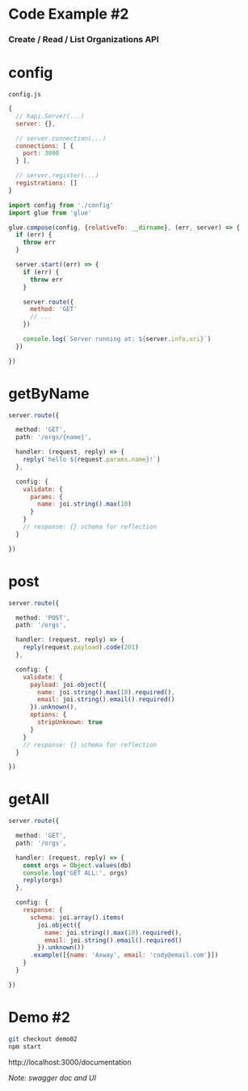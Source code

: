 # Code Example \#2

### Create / Read / List Organizations API


# config


`config.js`

```javascript
{
  // hapi.Server(...)
  server: {},

  // server.connection(...)
  connections: [ {
    port: 3000
  } ],

  // server.register(...)
  registrations: []
}
```


```javascript
import config from './config'
import glue from 'glue'
```
<!-- .element: class="fragment fade-in" data-fragment-index="1" -->

```javascript
glue.compose(config, {relativeTo: __dirname}, (err, server) => {
  if (err) {
    throw err
  }
```
<!-- .element: class="fragment fade-left" data-fragment-index="2" -->

```javascript
  server.start((err) => {
    if (err) {
      throw err
    }

    server.route({
      method: 'GET'
      // ...
    })

    console.log(`Server running at: ${server.info.uri}`)
  })
```
<!-- .element: class="fragment fade-left" data-fragment-index="3" -->

```javascript
})
```
<!-- .element: class="fragment fade-right" data-fragment-index="2" -->


# getByName


```javascript
server.route({
```
<!-- .element: class="fragment fade-left" data-fragment-index="1" -->

```javascript
  method: 'GET',
  path: '/orgs/{name}',
```
<!-- .element: class="fragment fade-left" data-fragment-index="2" -->

```javascript
  handler: (request, reply) => {
    reply(`hello ${request.params.name}!`)
  },
```
<!-- .element: class="fragment fade-left" data-fragment-index="3" -->

```javascript
  config: {
    validate: {
      params: {
        name: joi.string().max(10)
      }
    }
    // response: {} schema for reflection
  }
```
<!-- .element: class="fragment fade-left" data-fragment-index="4" -->
```javascript
})
```
<!-- .element: class="fragment fade-right" data-fragment-index="1" -->


# post


```javascript
server.route({
```
<!-- .element: class="fragment fade-left" data-fragment-index="1" -->

```javascript
  method: 'POST',
  path: '/orgs',
```
<!-- .element: class="fragment fade-left" data-fragment-index="2" -->

```javascript
  handler: (request, reply) => {
    reply(request.payload).code(201)
  },
```
<!-- .element: class="fragment fade-left" data-fragment-index="3" -->

```javascript
  config: {
    validate: {
      payload: joi.object({
        name: joi.string().max(10).required(),
        email: joi.string().email().required()
      }).unknown(),
      options: {
        stripUnknown: true
      }
    }
    // response: {} schema for reflection
  }
```
<!-- .element: class="fragment fade-left" data-fragment-index="4" -->

```javascript
})
```
<!-- .element: class="fragment fade-right" data-fragment-index="1" -->


# getAll


```javascript
server.route({
```
<!-- .element: class="fragment fade-left" data-fragment-index="1" -->

```javascript
  method: 'GET',
  path: '/orgs',
```
<!-- .element: class="fragment fade-left" data-fragment-index="2" -->

```javascript
  handler: (request, reply) => {
    const orgs = Object.values(db)
    console.log('GET ALL:', orgs)
    reply(orgs)
  },
```
<!-- .element: class="fragment fade-left" data-fragment-index="3" -->

```javascript
  config: {
    response: {
      schema: joi.array().items(
        joi.object({
          name: joi.string().max(10).required(),
          email: joi.string().email().required()
        }).unknown())
      .example([{name: 'Axway', email: 'cody@email.com'}])
    }
  }
```
<!-- .element: class="fragment fade-left" data-fragment-index="4" -->

```javascript
})
```
<!-- .element: class="fragment fade-right" data-fragment-index="1" -->


# Demo \#2

```bash
git checkout demo02
npm start
```

http://localhost:3000/documentation

_Note: swagger doc and UI_
